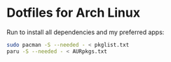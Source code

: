 # Dotfiles for Arch Linux

Run to install all dependencies and my preferred apps:
``` bash
sudo pacman -S --needed - < pkglist.txt
paru -S --needed - < AURpkgs.txt
```
